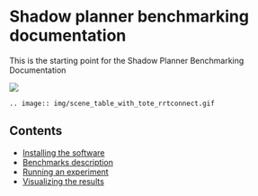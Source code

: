 # Shadow planner benchmarking documentation
This is the starting point for the Shadow Planner Benchmarking Documentation

<img src="https://www.shadowrobot.com/wp-content/uploads/copy-Shadow-Logo.png" />

```eval_rst
.. image:: img/scene_table_with_tote_rrtconnect.gif
```

## Contents

* [Installing the software](user_guide/1_installing_the_software.md)
* [Benchmarks description](user_guide/2_benchmark_description.md)
* [Running an experiment](user_guide/3_running_an_experiment.md)
* [Visualizing the results](user_guide/4_visualizing_the_results.md)